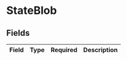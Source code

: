 # StateBlob


## Fields

| Field       | Type        | Required    | Description |
| ----------- | ----------- | ----------- | ----------- |